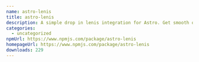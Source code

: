 ```yaml
---
name: astro-lenis
title: astro-lenis
description: A simple drop in lenis integration for Astro. Get smooth or die trying.
categories:
  - uncategorized
npmUrl: https://www.npmjs.com/package/astro-lenis
homepageUrl: https://www.npmjs.com/package/astro-lenis
downloads: 229
---
```

